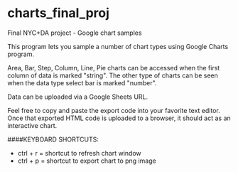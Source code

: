 charts_final_proj
=================

Final NYC+DA project - Google chart samples

This program lets you sample a number of chart types using Google Charts program.

Area, Bar, Step, Column, Line, Pie charts can be accessed when the first column of data is marked "string". The other type of charts can be seen when the data type select bar is marked "number".

Data can be uploaded via a Google Sheets URL.

Feel free to copy and paste the export code into your favorite text editor.
Once that exported HTML code is uploaded to a browser, it should act as an interactive chart.

####KEYBOARD SHORTCUTS:
* ctrl + r = shortcut to refresh chart window
* ctrl + p = shortcut to export chart to png image

